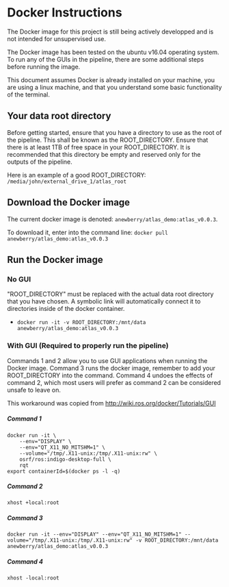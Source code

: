 # Docker Instructions

The Docker image for this project is still being actively developped and is not intended for unsupervised use.

The Docker image has been tested on the ubuntu v16.04 operating system. To run any of the GUIs in the pipeline, there are some additional steps before running the image.

This document assumes Docker is already installed on your machine, you are using a linux machine, and that you understand some basic functionality of the terminal.

## Your data root directory

Before getting started, ensure that you have a directory to use as the root of the pipeline. This shall be known as the ROOT_DIRECTORY. Ensure that there is at least 1TB of free space in your ROOT_DIRECTORY. It is recommended that this directory be empty and reserved only for the outputs of the pipeline.

Here is an example of a good ROOT_DIRECTORY: `/media/john/external_drive_1/atlas_root`

## Download the Docker image

The current docker image is denoted: `anewberry/atlas_demo:atlas_v0.0.3`. 

To download it, enter into the command line: `docker pull anewberry/atlas_demo:atlas_v0.0.3`

## Run the Docker image

### No GUI

"ROOT_DIRECTORY" must be replaced with the actual data root directory that you have chosen. A symbolic link will automatically connect it to directories inside of the docker container. 
  - `docker run -it -v ROOT_DIRECTORY:/mnt/data anewberry/atlas_demo:atlas_v0.0.3`


### With GUI (Required to properly run the pipeline)

Commands 1 and 2 allow you to use GUI applications when running the Docker image. Command 3 runs the docker image, remember to add your ROOT_DIRECTORY into the command. Command 4 undoes the effects of command 2, which most users will prefer as command 2 can be considered unsafe to leave on.

This workaround was copied from http://wiki.ros.org/docker/Tutorials/GUI

##### Command 1
```
docker run -it \
    --env="DISPLAY" \
    --env="QT_X11_NO_MITSHM=1" \
    --volume="/tmp/.X11-unix:/tmp/.X11-unix:rw" \
    osrf/ros:indigo-desktop-full \
    rqt
export containerId=$(docker ps -l -q)
```
##### Command 2
`xhost +local:root`
##### Command 3
```
docker run -it --env="DISPLAY" --env="QT_X11_NO_MITSHM=1" --volume="/tmp/.X11-unix:/tmp/.X11-unix:rw" -v ROOT_DIRECTORY:/mnt/data anewberry/atlas_demo:atlas_v0.0.3
```
##### Command 4

`xhost -local:root`
